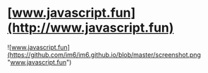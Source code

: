 # [www.javascript.fun](http://www.javascript.fun)

![www.javascript.fun](https://github.com/im6/im6.github.io/blob/master/screenshot.png "www.javascript.fun")
